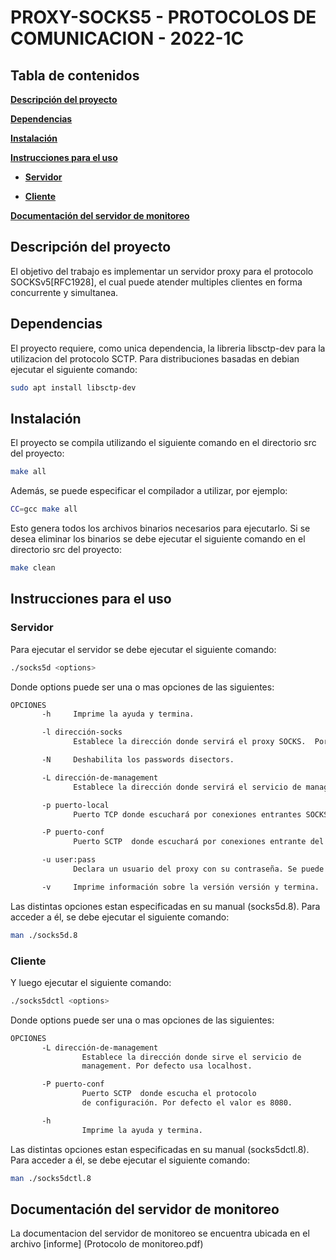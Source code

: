 # PROXY-SOCKS5 - PROTOCOLOS DE COMUNICACION - 2022-1C

## Tabla de contenidos

[**Descripción del proyecto**](#descripcion)

[**Dependencias**](#dependencias)

[**Instalación**](#instalacion)

[**Instrucciones para el uso**](#instrucciones)

 * [**Servidor**](#server)
 
 * [**Cliente**](#client)
  
[**Documentación del servidor de monitoreo**](#mng-doc)

<a name="descripcion"></a>
## Descripción del proyecto
El objetivo del trabajo es implementar un servidor proxy para el protocolo SOCKSv5[RFC1928], el cual puede atender multiples clientes en forma concurrente y simultanea.

<a name="dependencias"></a>
## Dependencias
El proyecto requiere, como unica dependencia, la libreria libsctp-dev para la utilizacion del protocolo SCTP. Para distribuciones basadas en debian ejecutar el siguiente comando:
```bash
sudo apt install libsctp-dev
```

<a name="instalacion"></a>
## Instalación
El proyecto se compila utilizando el siguiente comando en el directorio src del proyecto:
```bash
make all
```

Además, se puede especificar el compilador a utilizar, por ejemplo:
```bash
CC=gcc make all 
```

Esto genera todos los archivos binarios necesarios para ejecutarlo.
Si se desea eliminar los binarios se debe ejecutar el siguiente comando en el directorio src del proyecto:
```bash
make clean
```

<a name="instrucciones"></a>
## Instrucciones para el uso
<a name="server"></a>
### Servidor
Para ejecutar el servidor se debe ejecutar el siguiente comando:
```bash
./socks5d <options>
```
Donde options puede ser una o mas opciones de las siguientes:
```bash
OPCIONES
       -h     Imprime la ayuda y termina.

       -l dirección-socks
              Establece la dirección donde servirá el proxy SOCKS.  Por defecto escucha en todas las interfaces.

       -N     Deshabilita los passwords disectors.

       -L dirección-de-management
              Establece la dirección donde servirá el servicio de management. Por defecto escucha únicamente en loopback.

       -p puerto-local
              Puerto TCP donde escuchará por conexiones entrantes SOCKS.  Por defecto el valor es 1080.

       -P puerto-conf
              Puerto SCTP  donde escuchará por conexiones entrante del protocolo de configuración. Por defecto el valor es 8080.

       -u user:pass
              Declara un usuario del proxy con su contraseña. Se puede utilizar hasta 10 veces.

       -v     Imprime información sobre la versión versión y termina.
```
Las distintas opciones estan especificadas en su manual (socks5d.8). Para acceder a él, se debe ejecutar el siguiente comando:
```bash
man ./socks5d.8
```

### Cliente
Y luego ejecutar el siguiente comando:
```bash
./socks5dctl <options>
```
Donde options puede ser una o mas opciones de las siguientes:
```bash
OPCIONES
       -L dirección-de-management
                Establece la dirección donde sirve el servicio de
                management. Por defecto usa localhost.

       -P puerto-conf
                Puerto SCTP  donde escucha el protocolo
                de configuración. Por defecto el valor es 8080.

       -h
                Imprime la ayuda y termina.
```
Las distintas opciones estan especificadas en su manual (socks5dctl.8). Para acceder a él, se debe ejecutar el siguiente comando:
```bash
man ./socks5dctl.8
```

<a name="mng-doc"></a>
## Documentación del servidor de monitoreo
La documentacion del servidor de monitoreo se encuentra ubicada en el archivo [informe] (Protocolo de monitoreo.pdf)
